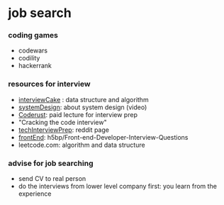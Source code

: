 # job search

### coding games
* codewars
* codility
* hackerrank

### resources for interview
* [interviewCake](https://www.interviewcake.com) : data structure and algorithm
* [systemDesign](https://www.hiredintech.com/classrooms/system-design/lesson/60): about system design (video)
* [Coderust](https://www.educative.io/collection/5642554087309312/5679846214598656): paid lecture for interview prep
* "Cracking the code interview"
* [techInterviewPrep](https://www.reddit.com/r/cscareerquestions/comments/1jov24/heres_how_to_prepare_for_tech_interviews/): reddit page
* [frontEnd](https://github.com/h5bp/Front-end-Developer-Interview-Questions): h5bp/Front-end-Developer-Interview-Questions
* leetcode.com: algorithm and data structure

### advise for job searching
* send CV to real person
* do the interviews from lower level company first: you learn from the experience
